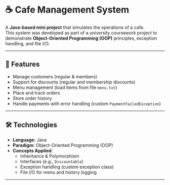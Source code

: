 # ☕ Cafe Management System

A **Java-based mini project** that simulates the operations of a cafe.  
This system was developed as part of a university coursework project to demonstrate **Object-Oriented Programming (OOP)** principles, exception handling, and file I/O.

---

## 🚀 Features
- Manage customers (regular & members)  
- Support for discounts (regular and membership discounts)  
- Menu management (load items from file `menu.txt`)  
- Place and track orders  
- Store order history  
- Handle payments with error handling (custom `PaymentFailedException`)  

---

## 🛠 Technologies
- **Language**: Java  
- **Paradigm**: Object-Oriented Programming (OOP)  
- **Concepts Applied**:
  - Inheritance & Polymorphism  
  - Interfaces (e.g., `Discountable`)  
  - Exception handling (custom exception class)  
  - File I/O for menu and history logging  

---
